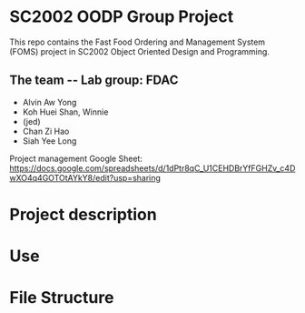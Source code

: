# SC2002 OODP Group Project 
This repo contains the Fast Food Ordering and Management System (FOMS) project in SC2002 Object Oriented Design and Programming.

## The team -- Lab group: FDAC
- Alvin Aw Yong
- Koh Huei Shan, Winnie
- (jed)
- Chan Zi Hao
- Siah Yee Long

Project management Google Sheet: https://docs.google.com/spreadsheets/d/1dPtr8qC_U1CEHDBrYfFGHZv_c4DwXO4q4GOTOtAYkY8/edit?usp=sharing

# Project description

# Use

# File Structure
